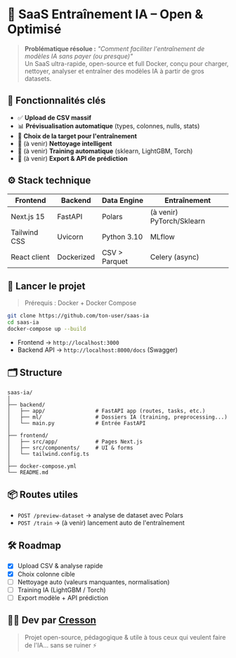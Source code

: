 # 🧠 SaaS Entraînement IA – Open & Optimisé

> **Problématique résolue :** _"Comment faciliter l'entraînement de modèles IA sans payer (ou presque)"_  
> Un SaaS ultra-rapide, open-source et full Docker, conçu pour charger, nettoyer, analyser et entraîner des modèles IA à partir de gros datasets.

## 🚀 Fonctionnalités clés

- ✅ **Upload de CSV massif**
- 📊 **Prévisualisation automatique** (types, colonnes, nulls, stats)
- 🎯 **Choix de la target pour l'entraînement**
- 🧹 (à venir) **Nettoyage intelligent**
- 🤖 (à venir) **Training automatique** (sklearn, LightGBM, Torch)
- 🧠 (à venir) **Export & API de prédiction**

## ⚙️ Stack technique

| Frontend        | Backend       | Data Engine | Entraînement     |
|-----------------|---------------|-------------|------------------|
| Next.js 15      | FastAPI       | Polars      | (à venir) PyTorch/Sklearn |
| Tailwind CSS    | Uvicorn       | Python 3.10 | MLflow           |
| React client    | Dockerized    | CSV > Parquet | Celery (async)  |


## 🧪 Lancer le projet

> Prérequis : Docker + Docker Compose

```bash
git clone https://github.com/ton-user/saas-ia
cd saas-ia
docker-compose up --build
```

- Frontend → `http://localhost:3000`  
- Backend API → `http://localhost:8000/docs` (Swagger)

## 🗂 Structure

```
saas-ia/
│
├── backend/
│   ├── app/                # FastAPI app (routes, tasks, etc.)
│   ├── ml/                 # Dossiers IA (training, preprocessing...)
│   └── main.py             # Entrée FastAPI
│
├── frontend/
│   ├── src/app/            # Pages Next.js
│   ├── src/components/     # UI & forms
│   └── tailwind.config.ts
│
├── docker-compose.yml
└── README.md
```

## 📦 Routes utiles

- `POST /preview-dataset` → analyse de dataset avec Polars
- `POST /train` → (à venir) lancement auto de l'entraînement

## 🛠 Roadmap

- [x] Upload CSV & analyse rapide
- [x] Choix colonne cible
- [ ] Nettoyage auto (valeurs manquantes, normalisation)
- [ ] Training IA (LightGBM / Torch)
- [ ] Export modèle + API prédiction

## 🧑‍💻 Dev par [Cresson](https://webcresson.com)  
> Projet open-source, pédagogique & utile à tous ceux qui veulent faire de l'IA… sans se ruiner ⚡



